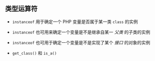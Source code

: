 ## 类型运算符
* `instanceof` 用于确定一个 PHP 变量是否属于某一类 `class` 的实例

* `instanceof` 也可用来确定一个变量是不是继承自某一 _父类_ 的子类的实例

* `instanceof` 也可用于确定一个变量是不是实现了某个 _接口_ 的对象的实例

* `get_class()` 和 `is_a()`
